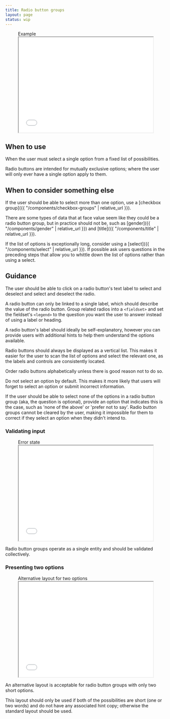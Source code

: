 ```yaml
---
title: Radio button groups
layout: page
status: wip
---
```


<figure class="iframe">
<figcaption class="iframe__label">
Example
</figcaption>
<iframe class="iframe__frame" src="{{ "/example/radio-button-groups" | relative_url }}" width="100%" height="300"></iframe>
</figure>

## When to use

When the user must select a single option from a fixed list of possibilities. 

Radio buttons are intended for mutually exclusive options; where the user will only ever have a single option apply to them.

## When to consider something else

If the user should be able to select more than one option, use a [checkbox group]({{ "/components/checkbox-groups" | relative_url }}).

There are some types of data that at face value seem like they could be a radio button group, but in practice should not be, such as [gender]({{ "/components/gender" | relative_url }}) and [title]({{ "/components/title" | relative_url }}). 

If the list of options is exceptionally long, consider using a [select]({{ "/components/select" | relative_url }}). If possible ask users questions in the preceding steps that allow you to whittle down the list of options rather than using a select.

## Guidance

The user should be able to click on a radio button's text label to select and deselect and select and deselect the radio.

A radio button can only be linked to a single label, which should describe the value of the radio button. Group related radios into a `<fieldset>` and set the fieldset's `<legend>` to the question you want the user to answer instead of using a label or heading. 

A radio button's label should ideally be self-explanatory, however you can provide users with additional hints to help them understand the options available.

Radio buttons should always be displayed as a vertical list. This makes it easier for the user to scan the list of options and select the relevant one, as the labels and controls are consistently located.

Order radio buttons alphabetically unless there is good reason not to do so.

Do not select an option by default. This makes it more likely that users will forget to select an option or submit incorrect information.

If the user should be able to select none of the options in a radio button group (aka, the question is optional), provide an option that indicates this is the case, such as 'none of the above' or 'prefer not to say'. Radio button groups cannot be cleared by the user, making it impossible for them to correct if they select an option when they didn't intend to. 

### Validating input

<figure class="iframe">
<figcaption class="iframe__label">
Error state
</figcaption>
<iframe class="iframe__frame" src="{{ "/example/radio-button-groups-error" | relative_url }}" width="100%" height="300"></iframe>
</figure>

Radio button groups operate as a single entity and should be validated collectively.

### Presenting two options 

<figure class="iframe">
<figcaption class="iframe__label">
Alternative layout for two options
</figcaption>
<iframe class="iframe__frame" src="{{ "/example/radio-button-groups-two" | relative_url }}" width="100%" height="300"></iframe>
</figure>

An alternative layout is acceptable for radio button groups with only two short options. 

This layout should only be used if both of the possibilities are short (one or two words) and do not have any associated hint copy; otherwise the standard layout should be used.